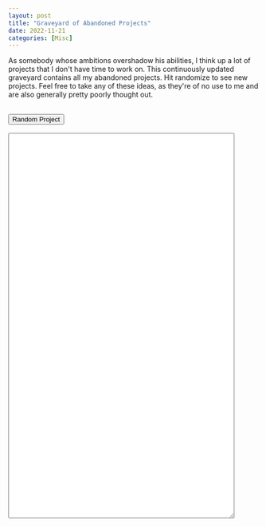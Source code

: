 ```yaml
---
layout: post
title: "Graveyard of Abandoned Projects"
date: 2022-11-21
categories: [Misc]
---
```


As somebody whose ambitions overshadow his abilities, I think up a lot of projects that I don't have time to work on. This continuously updated graveyard contains all my abandoned projects. Hit randomize to see new projects. Feel free to take any of these ideas, as they're of no use to me and are also generally pretty poorly thought out.

<script type="text/javascript" src="https://ajax.googleapis.com/ajax/libs/jquery/1.7.1/jquery.min.js"></script>
<script type="text/javascript">
$(document).ready(function() {
    var currentIndex = -1;
    var newIndex = -1;

    function get_random_project() {
        const directory = "/data/graveyard_of_abandoned_projects/"
        var xmlHttp = new XMLHttpRequest();
        xmlHttp.open('GET', directory, false); // false for synchronous request
        xmlHttp.send(null);
        var ret = xmlHttp.responseText;
        const fileNames = ret.split('\<A HREF=\"').slice(5);
        for (var i = 0; i < fileNames.length; i++) {
            fileNames[i] = fileNames[i].split('\"')[0];
        }
        while (newIndex == currentIndex) {
            newIndex = Math.floor(Math.random() * fileNames.length);
        }
        const randomFile = fileNames[newIndex];
        currentIndex = newIndex;
        $("#output").load(directory + randomFile);
    };

    async function get_random_project_github_pages() {
        // can't get the xmlHttp method to work on Github Pages
        const directory = "/data/graveyard_of_abandoned_projects/"
        const response = await fetch('https://api.github.com/repos/MattUnderscoreZhang/MattUnderscoreZhang.github.io/contents' + directory);
        const files = await response.json();
        var fileNames = files.map(function(file) {return file.name});
        while (newIndex == currentIndex) {
            newIndex = Math.floor(Math.random() * fileNames.length);
        }
        var randomFile = fileNames[newIndex];
        currentIndex = newIndex;
        $("#output").load(directory + randomFile);
    };

    get_random_project_github_pages();
    $("#randomize").click(get_random_project_github_pages);
});
</script>

<br>
<button id="randomize">Random Project</button>
<br>
<br>
<textarea id="output" rows="50" style="width: 90%; max-width: 90%; padding: 10px" readonly></textarea>
